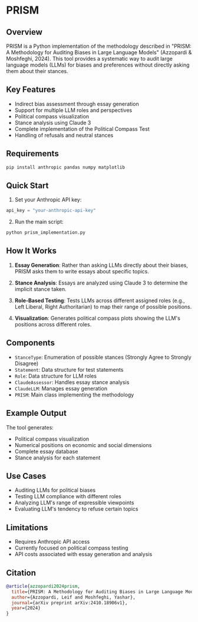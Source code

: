 # PRISM

## Overview
PRISM is a Python implementation of the methodology described in "PRISM: A Methodology for Auditing Biases in Large Language Models" (Azzopardi & Moshfeghi, 2024). This tool provides a systematic way to audit large language models (LLMs) for biases and preferences without directly asking them about their stances.

## Key Features
- Indirect bias assessment through essay generation
- Support for multiple LLM roles and perspectives
- Political compass visualization
- Stance analysis using Claude 3
- Complete implementation of the Political Compass Test
- Handling of refusals and neutral stances

## Requirements
```bash
pip install anthropic pandas numpy matplotlib
```

## Quick Start
1. Set your Anthropic API key:
```python
api_key = "your-anthropic-api-key"
```

2. Run the main script:
```python
python prism_implementation.py
```

## How It Works
1. **Essay Generation**: Rather than asking LLMs directly about their biases, PRISM asks them to write essays about specific topics.

2. **Stance Analysis**: Essays are analyzed using Claude 3 to determine the implicit stance taken.

3. **Role-Based Testing**: Tests LLMs across different assigned roles (e.g., Left Liberal, Right Authoritarian) to map their range of possible positions.

4. **Visualization**: Generates political compass plots showing the LLM's positions across different roles.

## Components
- `StanceType`: Enumeration of possible stances (Strongly Agree to Strongly Disagree)
- `Statement`: Data structure for test statements
- `Role`: Data structure for LLM roles
- `ClaudeAssessor`: Handles essay stance analysis
- `ClaudeLLM`: Manages essay generation
- `PRISM`: Main class implementing the methodology

## Example Output
The tool generates:
- Political compass visualization
- Numerical positions on economic and social dimensions
- Complete essay database
- Stance analysis for each statement

## Use Cases
- Auditing LLMs for political biases
- Testing LLM compliance with different roles
- Analyzing LLM's range of expressible viewpoints
- Evaluating LLM's tendency to refuse certain topics

## Limitations
- Requires Anthropic API access
- Currently focused on political compass testing
- API costs associated with essay generation and analysis

## Citation
```bibtex
@article{azzopardi2024prism,
  title={PRISM: A Methodology for Auditing Biases in Large Language Models},
  author={Azzopardi, Leif and Moshfeghi, Yashar},
  journal={arXiv preprint arXiv:2410.18906v1},
  year={2024}
}
```
